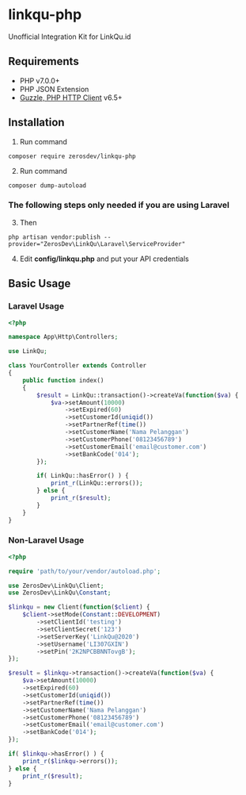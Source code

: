 # linkqu-php

Unofficial Integration Kit for LinkQu.id

## Requirements

-   PHP v7.0.0+
-   PHP JSON Extension
-   [Guzzle, PHP HTTP Client](https://github.com/guzzle/guzzle) v6.5+

## Installation

1. Run command
 <pre><code>composer require zerosdev/linkqu-php</code></pre>

2. Run command
 <pre><code>composer dump-autoload</code></pre>

### The following steps only needed if you are using Laravel

3. Then
 <pre><code>php artisan vendor:publish --provider="ZerosDev\LinkQu\Laravel\ServiceProvider"</code></pre>

4. Edit **config/linkqu.php** and put your API credentials

## Basic Usage

### Laravel Usage

```php
<?php

namespace App\Http\Controllers;

use LinkQu;

class YourController extends Controller
{
    public function index()
    {
        $result = LinkQu::transaction()->createVa(function($va) {
            $va->setAmount(10000)
                ->setExpired(60)
                ->setCustomerId(uniqid())
                ->setPartnerRef(time())
                ->setCustomerName('Nama Pelanggan')
                ->setCustomerPhone('08123456789')
                ->setCustomerEmail('email@customer.com')
                ->setBankCode('014');
        });

        if( LinkQu::hasError() ) {
            print_r(LinkQu::errors());
        } else {
            print_r($result);
        }
    }
}
```

### Non-Laravel Usage

```php
<?php

require 'path/to/your/vendor/autoload.php';

use ZerosDev\LinkQu\Client;
use ZerosDev\LinkQu\Constant;

$linkqu = new Client(function($client) {
    $client->setMode(Constant::DEVELOPMENT)
        ->setClientId('testing')
        ->setClientSecret('123')
        ->setServerKey('LinkQu@2020')
        ->setUsername('LI307GXIN')
        ->setPin('2K2NPCBBNNTovgB');
});

$result = $linkqu->transaction()->createVa(function($va) {
    $va->setAmount(10000)
    ->setExpired(60)
    ->setCustomerId(uniqid())
    ->setPartnerRef(time())
    ->setCustomerName('Nama Pelanggan')
    ->setCustomerPhone('08123456789')
    ->setCustomerEmail('email@customer.com')
    ->setBankCode('014');
});

if( $linkqu->hasError() ) {
    print_r($linkqu->errors());
} else {
    print_r($result);
}
```
